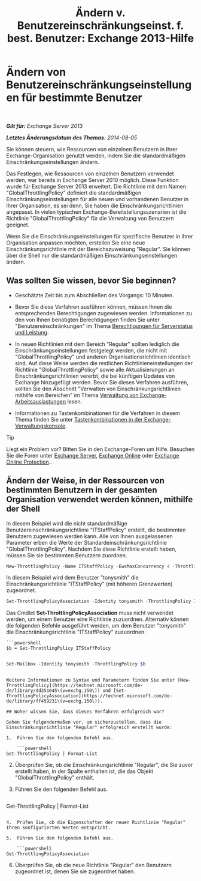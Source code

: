 ﻿---
title: 'Ändern v. Benutzereinschränkungseinst. f. best. Benutzer: Exchange 2013-Hilfe'
TOCTitle: Ändern von Benutzereinschränkungseinstellungen für bestimmte Benutzer
ms:assetid: c5f834d6-189d-485e-9800-5e0066815ecf
ms:mtpsurl: https://technet.microsoft.com/de-de/library/JJ863577(v=EXCHG.150)
ms:contentKeyID: 50554904
ms.date: 04/24/2018
mtps_version: v=EXCHG.150
ms.translationtype: HT
---

# Ändern von Benutzereinschränkungseinstellungen für bestimmte Benutzer

 

_**Gilt für:** Exchange Server 2013_

_**Letztes Änderungsdatum des Themas:** 2014-08-05_

Sie können steuern, wie Ressourcen von einzelnen Benutzern in Ihrer Exchange-Organisation genutzt werden, indem Sie die standardmäßigen Einschränkungseinstellungen ändern.

Das Festlegen, wie Ressourcen von einzelnen Benutzern verwendet werden, war bereits in Exchange Server 2010 möglich. Diese Funktion wurde für Exchange Server 2013 erweitert. Die Richtlinie mit dem Namen "GlobalThrottlingPolicy" definiert die standardmäßigen Einschränkungseinstellungen für alle neuen und vorhandenen Benutzer in Ihrer Organisation, es sei denn, Sie haben die Einschränkungsrichtlinien angepasst. In vielen typischen Exchange-Bereitstellungsszenarien ist die Richtlinie "GlobalThrottlingPolicy" für die Verwaltung von Benutzern geeignet.

Wenn Sie die Einschränkungseinstellungen für spezifische Benutzer in Ihrer Organisation anpassen möchten, erstellen Sie eine neue Einschränkungsrichtlinie mit der Bereichszuweisung "Regular". Sie können über die Shell nur die standardmäßigen Einschränkungseinstellungen ändern.

## Was sollten Sie wissen, bevor Sie beginnen?

  - Geschätzte Zeit bis zum Abschließen des Vorgangs: 10 Minuten.

  - Bevor Sie diese Verfahren ausführen können, müssen Ihnen die entsprechenden Berechtigungen zugewiesen werden. Informationen zu den von Ihnen benötigten Berechtigungen finden Sie unter "Benutzereinschränkungen" im Thema [Berechtigungen für Serverstatus und Leistung](server-health-and-performance-permissions-exchange-2013-help.md).

  - In neuen Richtlinien mit dem Bereich "Regular" sollten lediglich die Einschränkungseinstellungen festgelegt werden, die nicht mit "GlobalThrottlingPolicy" und anderen Organisationsrichtlinien identisch sind. Auf diese Weise werden die restlichen Richtlinieneinstellungen der Richtlinie "GlobalThrottlingPolicy" sowie alle Aktualisierungen an Einschränkungsrichtlinien vererbt, die bei künftigen Updates von Exchange hinzugefügt werden. Bevor Sie dieses Verfahren ausführen, sollten Sie den Abschnitt "Verwalten von Einschränkungsrichtlinien mithilfe von Bereichen" im Thema [Verwaltung von Exchange-Arbeitsauslastungen](exchange-workload-management-exchange-2013-help.md) lesen.

  - Informationen zu Tastenkombinationen für die Verfahren in diesem Thema finden Sie unter [Tastenkombinationen in der Exchange-Verwaltungskonsole](keyboard-shortcuts-in-the-exchange-admin-center-exchange-online-protection-help.md).


> [!TIP]
> Liegt ein Problem vor? Bitten Sie in den Exchange-Foren um Hilfe. Besuchen Sie die Foren unter <A href="https://go.microsoft.com/fwlink/p/?linkid=60612">Exchange Server</A>, <A href="https://go.microsoft.com/fwlink/p/?linkid=267542">Exchange Online</A> oder <A href="https://go.microsoft.com/fwlink/p/?linkid=285351">Exchange Online Protection</A>..



## Ändern der Weise, in der Ressourcen von bestimmten Benutzern in der gesamten Organisation verwendet werden können, mithilfe der Shell

In diesem Beispiel wird die nicht standardmäßige Benutzereinschränkungsrichtlinie "ITStaffPolicy" erstellt, die bestimmten Benutzern zugewiesen werden kann. Alle von Ihnen ausgelassenen Parameter erben die Werte der Standardeinschränkungsrichtlinie "GlobalThrottlingPolicy". Nachdem Sie diese Richtlinie erstellt haben, müssen Sie sie bestimmten Benutzern zuordnen.

```powershell
New-ThrottlingPolicy -Name ITStaffPolicy -EwsMaxConcurrency 4 -ThrottlingPolicyScope Regular
```

In diesem Beispiel wird dem Benutzer "tonysmith" die Einschränkungsrichtlinie "ITStaffPolicy" (mit höheren Grenzwerten) zugeordnet.

```powershell
Set-ThrottlingPolicyAssociation -Identity tonysmith -ThrottlingPolicy ITStaffPolicy
```

Das Cmdlet **Set-ThrottlingPolicyAssociation** muss nicht verwendet werden, um einem Benutzer eine Richtlinie zuzuordnen. Alternativ können die folgenden Befehle ausgeführt werden, um dem Benutzer "tonysmith" die Einschränkungsrichtlinie "ITStaffPolicy" zuzuordnen.

```
```powershell
$b = Get-ThrottlingPolicy ITStaffPolicy
```
```

```
```powershell
Set-Mailbox -Identity tonysmith -ThrottlingPolicy $b
```
```

Weitere Informationen zu Syntax und Parametern finden Sie unter [New-ThrottlingPolicy](https://technet.microsoft.com/de-de/library/dd351045\(v=exchg.150\)) und [Set-ThrottlingPolicyAssociation](https://technet.microsoft.com/de-de/library/ff459231\(v=exchg.150\)).

## Woher wissen Sie, dass dieses Verfahren erfolgreich war?

Gehen Sie folgendermaßen vor, um sicherzustellen, dass die Einschränkungsrichtlinie "Regular" erfolgreich erstellt wurde:

1.  Führen Sie den folgenden Befehl aus.
    
    ```powershell
Get-ThrottlingPolicy | Format-List
```

2.  Überprüfen Sie, ob die Einschränkungsrichtlinie "Regular", die Sie zuvor erstellt haben, in der Spalte enthalten ist, die das Objekt "GlobalThrottlingPolicy" enthält.

3.  Führen Sie den folgenden Befehl aus.
    
    ```powershell
Get-ThrottlingPolicy | Format-List
```

4.  Prüfen Sie, ob die Eigenschaften der neuen Richtlinie "Regular" Ihren konfigurierten Werten entspricht.

5.  Führen Sie den folgenden Befehl aus.
    
    ```powershell
Get-ThrottlingPolicyAssociation
```

6.  Überprüfen Sie, ob die neue Richtlinie "Regular" den Benutzern zugeordnet ist, denen Sie sie zugeordnet haben.

